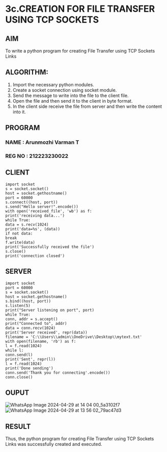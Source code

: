# 3c.CREATION FOR FILE TRANSFER USING TCP SOCKETS
## AIM
To write a python program for creating File Transfer using TCP Sockets Links
## ALGORITHM:
1. Import the necessary python modules.
2. Create a socket connection using socket module.
3. Send the message to write into the file to the client file.
4. Open the file and then send it to the client in byte format.
5. In the client side receive the file from server and then write the content into it.
## PROGRAM
### NAME : Arunmozhi Varman T
### REG NO : 212223230022

## CLIENT
```
import socket
s = socket.socket()
host = socket.gethostname()
port = 60000
s.connect((host, port))
s.send("Hello server!".encode())
with open('received_file', 'wb') as f:
print('receiving data...')
while True:
data = s.recv(1024)
print('data=%s', (data))
if not data:
break
f.write(data)
print('Successfully received the file')
s.close()
print('connection closed')
```
## SERVER
```
import socket
port = 60000
s = socket.socket()
host = socket.gethostname()
s.bind((host, port))
s.listen(5)
print("Server listening on port", port)
while True:
conn, addr = s.accept()
print("Connected to", addr)
data = conn.recv(1024)
print('Server received', repr(data))
filename = 'C:\\Users\\admin\\OneDrive\\Desktop\\mytext.txt'
with open(filename, 'rb') as f:
l = f.read(1024)
while l:
conn.send(l)
print('Sent', repr(l))
l = f.read(1024)
print('Done sending')
conn.send('Thank you for connecting'.encode())
conn.close()
```
## OUPUT
![WhatsApp Image 2024-04-29 at 14 04 00_5a3102f7](https://github.com/DEVAABISHEK/3c.FILE_TRANSFER_USING_TCP_SOCKETS/assets/150319305/7b21c0c3-ce74-4a22-bd81-1f25a54fb20b)
![WhatsApp Image 2024-04-29 at 13 56 02_79ac47d3](https://github.com/DEVAABISHEK/3c.FILE_TRANSFER_USING_TCP_SOCKETS/assets/150319305/36a9abd4-ce39-49a5-b66b-6d6088505e2c)
## RESULT
Thus, the python program for creating File Transfer using TCP Sockets Links was 
successfully created and executed.
